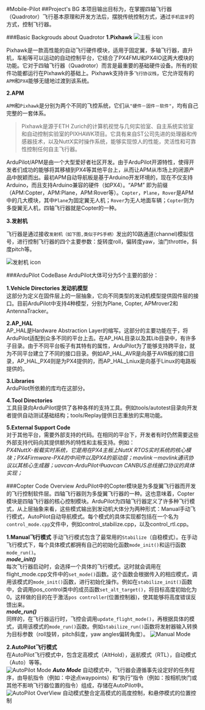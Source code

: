 #Mobile-Pilot
##Project's BG
本项目输出目标为，在掌握四轴飞行器（Quadrotor）飞行基本原理和开发方法后，摆脱传统控制方式，通过`手机蓝牙`的方式，控制飞行器。<br />

###Basic Backgrouds about Quadrotor
**1.Pixhawk**
![主板 icon](https://pixhawk.org/_media/modules/pixhawk_connectors.png?cache=)

Pixhawk是一款高性能的自动飞行硬件模块，适用于固定翼，多轴飞行器，直升机，车船等可以运动的自动控制平台，它结合了PX4FMU和PX4IO这两大模块的功能。它对于四轴飞行器（Quadrotor）而言是最重要的基础硬件设备。所有的软件功能都运行在Pixhawk的基础上。Pixhawk支持许多`飞行协议栈`，它允许现有的`APM`和`PX4`能够无缝地过渡到该系统。

**2.APM**

`APM`和`Pixhawk`是分别为两个不同的飞控系统，它们从`"硬件－固件－软件"`，均有自己完整的一套体系。
>Pixhawk是源于ETH Zurich的计算机视觉与几何实验室、自主系统实验室和自动控制实验室的PIXHAWK项目。它具有来自ST公司先进的处理器和传感器技术，以及NuttX实时操作系统，能够实现惊人的性能，灵活性和可靠性控制任何自主飞行器。

ArduPilot/APM是由一个大型爱好者社区开发。由于ArduPilot开源特性，使得开发者们成功的能够将其移植到PX4等其他平台上，从而让APM从市场上的闭源产品中脱颖而出。最初APM自动导航板是基于Arduino开发环境的，现在不仅支持Arduino，而且支持Arduino兼容的硬件（如PX4）。“APM” 即为前缀（APM:Copter，APM:Plane，APM:Rover等）。`Copter`，`Plane`，`Rover`是APM中的几大模块，其中`Plane`为固定翼无人机；`Rover`为无人地面车辆；`Copter`则为多旋翼无人机，四轴飞行器就是Copter的一种。

**3.发射机**

飞行器是通过接收`发射机（如下图,类似于PS手柄）`发出的10路通道(channel)模拟信号，进行控制飞行器的四个主要参数：旋转度roll，偏转度yaw，油门throttle，斜度pitch等。<br />

![发射机 icon](http://copter.ardupilot.com/wp-content/uploads/sites/2/2012/01/radio_setup1.png)<br />


###ArduPilot CodeBase
ArduPilot大体可分为5个主要的部分：<br />

**1.Vehicle Directories 发动机模型**<br />
这部分为定义在固件层上的一层抽象，它向不同类型的发动机模型提供固件层的接口。目前ArduPilot中支持4种模型，分别为Plane, Copter, APMrover2和AntennaTracker。<br />

**2.AP_HAL**<br />
AP_HAL是Hardware Abstraction Layer的缩写。这部分的主要功能在于，将ArduPilot适配到众多不同的平台上去。在AP_HAL目录以及其Lib目录中，有许多子目录。由于不同平台板子有其特有的属性，ArduPilot为了能够支持跨平台，就为不同平台建立了不同的接口目录。例如AP_HAL_AVR是向基于AVR板的接口目录，AP_HAL_PX4则是为PX4提供的，而AP_HAL_Lniux是向基于Linux的电路板提供的。<br />

**3.Libraries**<br />
ArduPilot所依赖的库均在这部分。<br />

**4.Tool Directories**<br />
工具目录向ArduPilot提供了各种各样的支持工具。例如tools/autotest目录向开发者提供自动测试基础结构；tools/Replay提供日志重放的实用功能。<br />

**5.External Support Code**<br />
对于其他平台，需要外部支持的代码。在相同的平台下，开发者有时仍然需要这些外部支持代码向其提供额外的特性和主板支持。例如：<br />
*PX4NuttX-板载实时系统，它是用在PX4主板上NuttX RTOS实时系统的核心模块；PX4Firmware-PX4的中间件以及PX4的驱动层；mavlink－mavlink通讯协议以其核心生成器；uavcan-ArduPilot中uavcan CANBUS总线接口协议的具体实现；*

###Copter Code Overview
ArduPilot中的Copter模块是为多旋翼飞行器而开发的飞行控制软件层。四轴飞行器则为多旋翼飞行器的一种。这也意味着，Copter模块是四轴飞行器的核心控制模块。ArduPilot为四轴飞行器定义了许多种飞行模式，从上层抽象来看，这些模式输出到发动机大体分为两种形式：Manual手动飞行模式，AutoPilot自动导航模式。每个模式的具体实现都包括在一个名为`control_mode.cpp`文件中，例如control_stabilize.cpp，以及control_rtl.cpp。

**1.Manual飞行模式**
手动飞行模式包含了最常用的`Stabilize`（自稳模式）。在手动飞行模式下，每个具体模式都拥有自己的初始化函数`mode_init()`和运行函数`mode_run()`。<br />
***mode_init()***<br />
每次飞行器启动时，会选择一个具体的飞行模式。这时就会调用在flight_mode.cpp文件中的`set_mode()`函数。这个函数会根据传入的相应模式，调用该模式的`mode_init()`函数，进行初始化操作。例如在`stabilize_init()`函数中，会调用pos_control类中的成员函数`set_alt_target()`，将目标高度初始化为0。这样做的目的在于激活`pos controller`(位置控制器)，使其能够将高度错误反馈出来。<br />
***mode_run()***<br />
同样的，在飞行器运行时，飞控会调用`update_flight_mode()`，再根据具体的模式，调用该模式的`mode_run()`函数。例如`stabilize_run()`函数将发射器输入转换为目标参数（roll旋转，pitch斜度，yaw angles偏转角度）。
![Manual Mode](http://dev.ardupilot.com/wp-content/uploads/sites/6/2013/06/AC_CodeOverview_ManualFlightMode.png)

**2.AutoPilot飞行模式**<br />
在AutoPilot飞行模式中，包含定高模式（AltHold），返航模式（RTL），自动模式（Auto）等等。<br />
![AutoPilot Mode](http://dev.ardupilot.com/wp-content/uploads/sites/6/2013/06/AC_CodeOverview_AutoFlightModes.png)
***Auto Mode***
自动模式中，飞行器会遵循事先设定好的任务程序，由导航指令（例如：中途点waypoints）和“执行”指令（例如：按相机快门或其他不影响飞行器位置的指令）组成，存储在AutoPilot中。
![AutoPilot OverView](http://copter.ardupilot.tw/wp-content/uploads/2014/09/auto.png)
自动模式整合定高模式的高度控制，和悬停模式的位置控制





